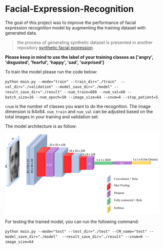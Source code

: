 # Facial-Expression-Recognition

The goal of this project was to improve the performance of facial expression recognition model by augmenting the training dataset with generated data.

> the process of generating synthetic dataset is presented in another repository [synthetic facial expression](https://github.com/sayeh1994/synthesizin_facial_expression.git).

**Please keep in mind to use the label of your training classes as ['angry', 'disgusted', 'fearful', 'happy', 'sad', 'surprised']**

To train the model please run the code below:

`python main.py --mode="train" --train_dir="./train"  --val_dir="./validation" --model_save_dir="./model" --result_save_dir="./result" --num_train=600 --num_val=60 --batch_size=16 --num_epoch=50 --image_size=64 --cnum=6 --stop_patient=5`

`cnum` is the number of classes you want to do the recognition. The image dimension is 64x64. `num_train` and `num_val` can be adjusted based on the total images in your training and validation set.

The model architecture is as follow:

![The 3d model architecture](https://github.com/sayeh1994/Facial-Expression-Recognition/blob/main/images/Model-3d-architecture.jpg)

For testing the trained model, you can run the following command:

`python main.py --mode="test" --test_dir="./test" --CM_name="test" --model_save_dir="./model"  --result_save_dir="./result" --cnum=6 --image_size=64`
